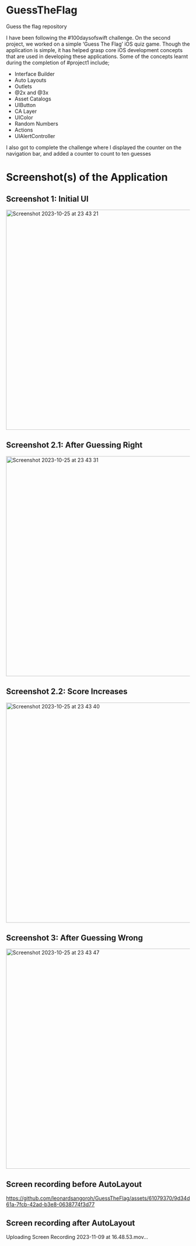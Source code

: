 # GuessTheFlag
Guess the flag repository

I have been following the #100daysofswift challenge. 
On the second project, we worked on a simple ‘Guess The Flag’ iOS quiz game. 
Though the application is simple, it has helped grasp core iOS development concepts that are used in developing these applications.
Some of the concepts learnt during the completion of #project1 include;

- Interface Builder
- Auto Layouts
- Outlets
- @2x and @3x
- Asset Catalogs
- UIButton
- CA Layer
- UIColor
- Random Numbers
- Actions
- UIAlertController

I also got to complete the challenge where I displayed the counter on the navigation bar, and added a counter to count to ten guesses

# Screenshot(s) of the Application

## Screenshot 1: Initial UI
<img width="602" alt="Screenshot 2023-10-25 at 23 43 21" src="https://github.com/leonardsangoroh/GuessTheFlag/assets/61079370/2b451958-e93c-4c79-be32-9c22e24ae1fd">

## Screenshot 2.1: After Guessing Right
<img width="602" alt="Screenshot 2023-10-25 at 23 43 31" src="https://github.com/leonardsangoroh/GuessTheFlag/assets/61079370/6a866006-0955-4e92-a00c-14de9c252019">

## Screenshot 2.2: Score Increases
<img width="602" alt="Screenshot 2023-10-25 at 23 43 40" src="https://github.com/leonardsangoroh/GuessTheFlag/assets/61079370/4c5fb66a-df2d-4222-8343-5d6410e03438">

## Screenshot 3: After Guessing Wrong
<img width="602" alt="Screenshot 2023-10-25 at 23 43 47" src="https://github.com/leonardsangoroh/GuessTheFlag/assets/61079370/a1b2d9eb-9fdd-4dd2-a442-e98d28747a65">

## Screen recording before AutoLayout


https://github.com/leonardsangoroh/GuessTheFlag/assets/61079370/9d34d61a-7fcb-42ad-b3e8-0638774f3d77

## Screen recording after AutoLayout


Uploading Screen Recording 2023-11-09 at 16.48.53.mov…

